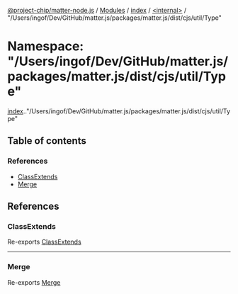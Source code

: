 [@project-chip/matter-node.js](../README.md) / [Modules](../modules.md) / [index](index.md) / [<internal\>](index._internal_.md) / "/Users/ingof/Dev/GitHub/matter.js/packages/matter.js/dist/cjs/util/Type"

# Namespace: "/Users/ingof/Dev/GitHub/matter.js/packages/matter.js/dist/cjs/util/Type"

[index](index.md).[<internal>](index._internal_.md)."/Users/ingof/Dev/GitHub/matter.js/packages/matter.js/dist/cjs/util/Type"

## Table of contents

### References

- [ClassExtends](index._internal_.__Users_ingof_Dev_GitHub_matter_js_packages_matter_js_dist_cjs_util_Type_.md#classextends)
- [Merge](index._internal_.__Users_ingof_Dev_GitHub_matter_js_packages_matter_js_dist_cjs_util_Type_.md#merge)

## References

### ClassExtends

Re-exports [ClassExtends](util.md#classextends)

___

### Merge

Re-exports [Merge](util.md#merge)
